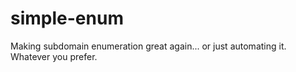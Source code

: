 # simple-enum
Making subdomain enumeration great again... or just automating it. Whatever you prefer.

